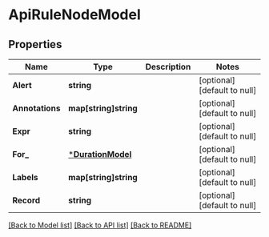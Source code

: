 # ApiRuleNodeModel

## Properties
Name | Type | Description | Notes
------------ | ------------- | ------------- | -------------
**Alert** | **string** |  | [optional] [default to null]
**Annotations** | **map[string]string** |  | [optional] [default to null]
**Expr** | **string** |  | [optional] [default to null]
**For_** | [***DurationModel**](Duration.md) |  | [optional] [default to null]
**Labels** | **map[string]string** |  | [optional] [default to null]
**Record** | **string** |  | [optional] [default to null]

[[Back to Model list]](../README.md#documentation-for-models) [[Back to API list]](../README.md#documentation-for-api-endpoints) [[Back to README]](../README.md)


